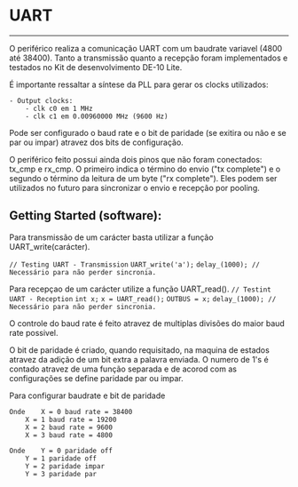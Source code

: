 # UART
---

O periférico realiza a comunicação UART com um baudrate variavel (4800 até 38400). Tanto a transmissão quanto a recepção foram implementados e testados no Kit de desenvolvimento DE-10 Lite.

É importante ressaltar a síntese da PLL para gerar os clocks utilizados:

	- Output clocks: 
		- clk c0 em 1 MHz
		- clk c1 em 0.00960000 MHz (9600 Hz)

Pode ser configurado o baud rate e o bit de paridade (se exitira ou não e se par ou impar) atravez dos bits de configuração.

O periférico feito possui ainda dois pinos que não foram conectados: tx_cmp e rx_cmp. O primeiro indica o término do envio ("tx complete") e o segundo o término da leitura de um byte ("rx complete"). Eles podem ser utilizados no futuro para sincronizar o envio e recepção por pooling.
		
## Getting Started (software):

Para transmissão de um carácter basta utilizar a função UART_write(carácter).

```// Testing UART - Transmission```
```UART_write('a');```
```delay_(1000); // Necessário para não perder sincronia.```

Para recepçao de um carácter utilize a função UART_read().
```// Testint UART - Reception```
```int x;```
```x = UART_read();```
```OUTBUS = x;```
```delay_(1000); // Necessário para não perder sincronia.```

O controle do baud rate é feito atravez de multiplas divisões do maior baud rate possivel.

O bit de paridade é criado, quando requisitado, na maquina de estados atravez da adição de um bit extra a palavra enviada. O numero de 1's é contado atravez de uma função separada e de acorod com as configurações se define paridade par ou impar.

Para configurar baudrate e bit de paridade
```//UART_setup(X, Y);
Onde	X = 0 baud rate = 38400
	X = 1 baud rate = 19200
	X = 2 baud rate = 9600
	X = 3 baud rate = 4800
	
Onde	Y = 0 paridade off
	Y = 1 paridade off
	Y = 2 paridade impar
	Y = 3 paridade par
